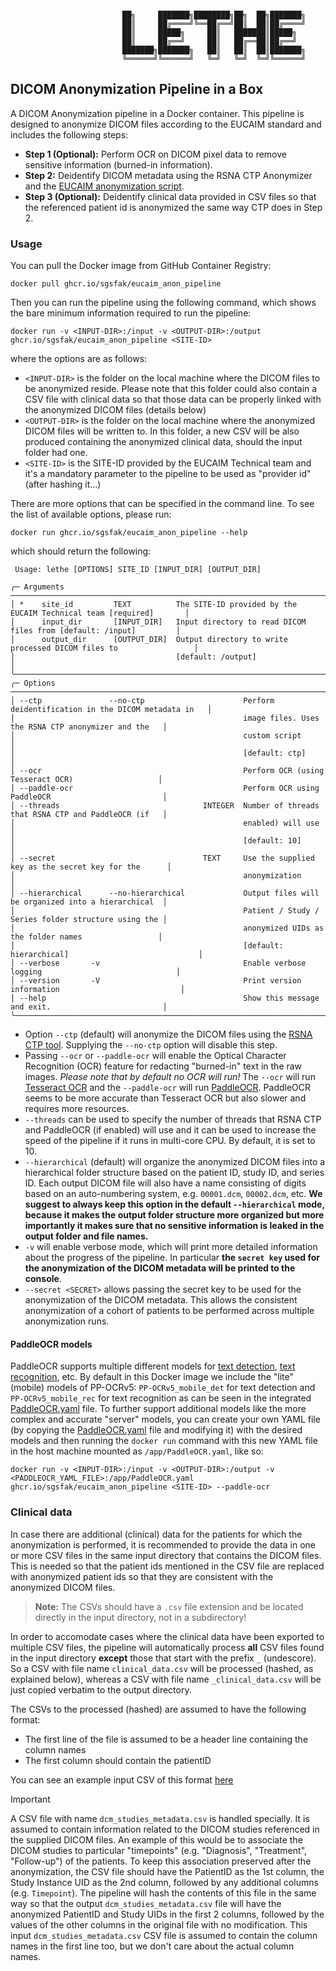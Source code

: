 ```

                         ██╗     ███████╗████████╗██╗  ██╗███████╗
                         ██║     ██╔════╝╚══██╔══╝██║  ██║██╔════╝
                         ██║     █████╗     ██║   ███████║█████╗
                         ██║     ██╔══╝     ██║   ██╔══██║██╔══╝
                         ███████╗███████╗   ██║   ██║  ██║███████╗
                         ╚══════╝╚══════╝   ╚═╝   ╚═╝  ╚═╝╚══════╝
```

## DICOM Anonymization Pipeline in a Box

A DICOM Anonymization pipeline in a Docker container. This pipeline is designed to anonymize DICOM files according to the EUCAIM standard and includes the following steps:
- **Step 1 (Optional):** Perform OCR on DICOM pixel data to remove sensitive information (burned-in information).
- **Step 2:** Deidentify DICOM metadata using the RSNA CTP Anonymizer and the [EUCAIM anonymization script](ctp/anon.script).
- **Step 3 (Optional):** Deidentify clinical data provided in CSV files so that the referenced patient id is anonymized the same way CTP does in Step 2.


### Usage

You can pull the Docker image from GitHub Container Registry:

```
docker pull ghcr.io/sgsfak/eucaim_anon_pipeline
```


Then you can run the pipeline using the following command, which shows the bare minimum information required to run the pipeline:

```
docker run -v <INPUT-DIR>:/input -v <OUTPUT-DIR>:/output ghcr.io/sgsfak/eucaim_anon_pipeline <SITE-ID>
```

where the options are as follows:

* `<INPUT-DIR>` is the folder on the local machine where the DICOM files to be anonymized reside. Please note that this folder could also contain a CSV file with clinical data so that those data can be properly linked with the anonymized DICOM files (details below)
* `<OUTPUT-DIR>` is the folder on the local machine where the anonymized DICOM files will be written to. In this folder, a new CSV will be also produced containing the anonymized clinical data, should the input folder had one.
* `<SITE-ID>` is the SITE-ID provided by the EUCAIM Technical team and it's a mandatory parameter to the pipeline to be used as "provider id" (after hashing it...)

There are more options that can be specified in the command line. To see the list of available options, please run:

```
docker run ghcr.io/sgsfak/eucaim_anon_pipeline --help
```
which should return the following:

```
 Usage: lethe [OPTIONS] SITE_ID [INPUT_DIR] [OUTPUT_DIR]

╭─ Arguments ───────────────────────────────────────────────────────────────────────────────────────────╮
│ *    site_id         TEXT          The SITE-ID provided by the EUCAIM Technical team [required]       │
│      input_dir       [INPUT_DIR]   Input directory to read DICOM files from [default: /input]         │
│      output_dir      [OUTPUT_DIR]  Output directory to write processed DICOM files to                 │
│                                    [default: /output]                                                 │
╰───────────────────────────────────────────────────────────────────────────────────────────────────────╯
╭─ Options ─────────────────────────────────────────────────────────────────────────────────────────────╮
│ --ctp               --no-ctp                      Perform deidentification in the DICOM metadata in   │
│                                                   image files. Uses the RSNA CTP anonymizer and the   │
│                                                   custom script                                       │
│                                                   [default: ctp]                                      │
│ --ocr                                             Perform OCR (using Tesseract OCR)                   │
│ --paddle-ocr                                      Perform OCR using PaddleOCR                         │
│ --threads                                INTEGER  Number of threads that RSNA CTP and PaddleOCR (if   │
│                                                   enabled) will use                                   │
│                                                   [default: 10]                                       │
│ --secret                                 TEXT     Use the supplied key as the secret key for the      │
│                                                   anonymization                                       │
│ --hierarchical      --no-hierarchical             Output files will be organized into a hierarchical  │
│                                                   Patient / Study / Series folder structure using the │
│                                                   anonymized UIDs as the folder names                 │
│                                                   [default: hierarchical]                             │
│ --verbose       -v                                Enable verbose logging                              │
│ --version       -V                                Print version information                           │
│ --help                                            Show this message and exit.                         │
╰───────────────────────────────────────────────────────────────────────────────────────────────────────╯

```

* Option `--ctp` (default) will anonymize the DICOM files using the [RSNA CTP tool](https://mircwiki.rsna.org/index.php?title=The_CTP_DICOM_Pixel_Anonymizer). Supplying the `--no-ctp` option will disable this step.
* Passing `--ocr` or `--paddle-ocr` will enable the Optical Character Recognition (OCR) feature for redacting "burned-in" text in the raw images. *Please note that by default no OCR will run!* The `--ocr` will run [Tesseract OCR](https://github.com/tesseract-ocr/tesseract) and the `--paddle-ocr` will run [PaddleOCR](https://github.com/PaddlePaddle/PaddleOCR). PaddleOCR seems to be more accurate than Tesseract OCR but also slower and requires more resources.
* `--threads` can be used to specify the number of threads that RSNA CTP and PaddleOCR (if enabled) will use and it can be used to increase the speed of the pipeline if it runs in multi-core CPU. By default, it is set to 10.
* `--hierarchical` (default) will organize the anonymized DICOM files into a hierarchical folder structure based on the patient ID, study ID, and series ID. Each output DICOM file will also have a name consisting of digits based on an auto-numbering system, e.g. `00001.dcm`, `00002.dcm`, etc. **We suggest to always keep this option in the default `--hierarchical` mode, because it makes the output folder structure more organized but more importantly it makes sure that no sensitive information is leaked in the output folder and file names.**
* `-v` will enable verbose mode, which will print more detailed information about the progress of the pipeline. In particular **the `secret key` used for the anonymization of the DICOM metadata will be printed to the console**.
* `--secret <SECRET>` allows passing the secret key to be used for the anonymization of the DICOM metadata. This allows the consistent anonymization of a cohort of patients to be performed across multiple anonymization runs.

#### PaddleOCR models
PaddleOCR supports multiple different models for [text detection](https://paddlepaddle.github.io/PaddleX/latest/en/module_usage/tutorials/ocr_modules/text_detection.html), [text recognition](https://paddlepaddle.github.io/PaddleX/latest/en/module_usage/tutorials/ocr_modules/text_recognition.html), etc. By default in this Docker image we include the "lite" (mobile) models of PP-OCRv5: `PP-OCRv5_mobile_det` for text detection and `PP-OCRv5_mobile_rec` for text recognition as can be seen in the integrated [PaddleOCR.yaml](PaddleOCR.yaml) file. To further support additional models like the more complex and accurate "server" models, you can create your own YAML file (by copying the [PaddleOCR.yaml](PaddleOCR.yaml) file and modifying it) with the desired models and then running the `docker run` command with this new YAML file in the host machine mounted as `/app/PaddleOCR.yaml`, like so:

```
docker run -v <INPUT-DIR>:/input -v <OUTPUT-DIR>:/output -v <PADDLEOCR_YAML_FILE>:/app/PaddleOCR.yaml ghcr.io/sgsfak/eucaim_anon_pipeline <SITE-ID> --paddle-ocr
```

### Clinical data
In case there are additional (clinical) data for the patients for which the anonymization is performed, it is recommended to provide the data in one or more CSV files in the same input directory that contains the DICOM files. This is needed so that the patient ids mentioned in the CSV file are replaced with anonymized patient ids so that they are consistent with the anonymized DICOM files.

> **Note:** The CSVs should have a `.csv` file extension and be located directly in the input directory, not in a subdirectory!

In order to accomodate cases where the clinical data have been exported to multiple CSV files, the pipeline will automatically process **all** CSV files found in the input directory **except** those that start with the prefix `_` (undescore). So a CSV with file name `clinical_data.csv` will be processed (hashed, as explained below), whereas a CSV with file name `_clinical_data.csv` will be just copied verbatim to the output directory.

The CSVs to the processed (hashed) are assumed to have the following format:
* The first line of the file is assumed to be a header line containing the column names
* The first column should contain the patientID

You can see an example input CSV of this format [here](example_clinical.csv)


> [!IMPORTANT]
> A CSV file with name `dcm_studies_metadata.csv` is handled specially. It is assumed to contain information related to the DICOM studies referenced in the supplied DICOM files. An example of this would be to associate the DICOM studies to particular "timepoints" (e.g. "Diagnosis", "Treatment", "Follow-up") of the patients. To keep this association preserved after the anonymization, the CSV file should have the PatientID as the 1st column, the Study Instance UID as the 2nd column, followed by any additional columns (e.g. `Timepoint`). The pipeline will hash the contents of this file in the same way so that the output `dcm_studies_metadata.csv` file will have the anonymized PatientID and Study UIDs in the first 2 columns, followed by the values of the other columns in the original file with no modification. This input `dcm_studies_metadata.csv` CSV file is assumed to contain the column names in the first line too, but we don't care about the actual column names.

